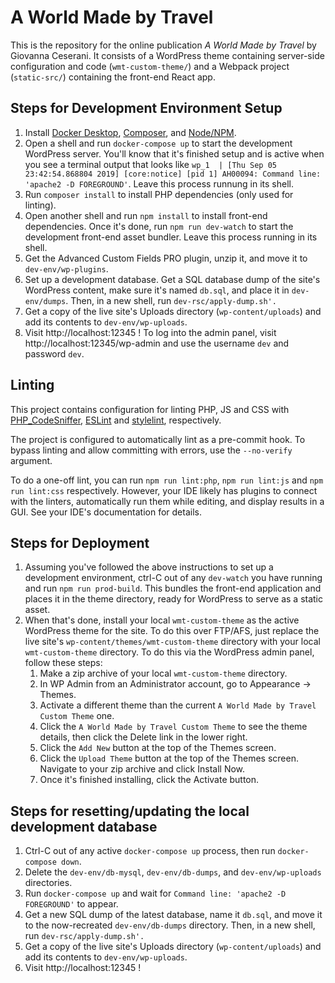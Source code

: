 # A World Made by Travel

This is the repository for the online publication *A World Made by Travel* by Giovanna Ceserani.  It consists of a WordPress theme containing server-side configuration and code (`wmt-custom-theme/`) and a Webpack project (`static-src/`) containing the front-end React app.


## Steps for Development Environment Setup

1. Install [Docker Desktop](https://www.docker.com/products/docker-desktop), [Composer](https://getcomposer.org), and [Node/NPM](https://nodejs.org/en/).
2. Open a shell and run `docker-compose up` to start the development WordPress server.  You'll know that it's finished setup and is active when you see a terminal output that looks like `wp_1  | [Thu Sep 05 23:42:54.868804 2019] [core:notice] [pid 1] AH00094: Command line: 'apache2 -D FOREGROUND'`.  Leave this process runnung in its shell.
3. Run `composer install` to install PHP dependencies (only used for linting).
4. Open another shell and run `npm install` to install front-end dependencies.  Once it's done, run `npm run dev-watch` to start the development front-end asset bundler.  Leave this process running in its shell.
5. Get the Advanced Custom Fields PRO plugin, unzip it, and move it to `dev-env/wp-plugins`.
6. Set up a development database.  Get a SQL database dump of the site's WordPress content, make sure it's named `db.sql`, and place it in `dev-env/dumps`.  Then, in a new shell, run `dev-rsc/apply-dump.sh'.`
7. Get a copy of the live site's Uploads directory (`wp-content/uploads`) and add its contents to `dev-env/wp-uploads`.
8. Visit http://localhost:12345 !  To log into the admin panel, visit http://localhost:12345/wp-admin and use the username `dev` and password `dev`.


## Linting

This project contains configuration for linting PHP, JS and CSS with [PHP_CodeSniffer](https://github.com/squizlabs/PHP_CodeSniffer), [ESLint](https://eslint.org) and [stylelint](https://stylelint.io), respectively.

The project is configured to automatically lint as a pre-commit hook.  To bypass linting and allow committing with errors, use the `--no-verify` argument.

To do a one-off lint, you can run `npm run lint:php`, `npm run lint:js` and `npm run lint:css` respectively.  However, your IDE likely has plugins to connect with the linters, automatically run them while editing, and display results in a GUI.  See your IDE's documentation for details.


## Steps for Deployment

1. Assuming you've followed the above instructions to set up a development environment, ctrl-C out of any `dev-watch` you have running and run `npm run prod-build`.  This bundles the front-end application and places it in the theme directory, ready for WordPress to serve as a static asset.
2. When that's done, install your local `wmt-custom-theme` as the active WordPress theme for the site.  To do this over FTP/AFS, just replace the live site's `wp-content/themes/wmt-custom-theme` directory with your local `wmt-custom-theme` directory.  To do this via the WordPress admin panel, follow these steps:
   1. Make a zip archive of your local `wmt-custom-theme` directory.
   2. In WP Admin from an Administrator account, go to Appearance -> Themes.
   3. Activate a different theme than the current `A World Made by Travel Custom Theme` one.
   4. Click the `A World Made by Travel Custom Theme` to see the theme details, then click the Delete link in the lower right.
   5. Click the `Add New` button at the top of the Themes screen.
   6. Click the `Upload Theme` button at the top of the Themes screen.  Navigate to your zip archive and click Install Now.
   7. Once it's finished installing, click the Activate button.


## Steps for resetting/updating the local development database

1. Ctrl-C out of any active `docker-compose up` process, then run `docker-compose down`.
2. Delete the `dev-env/db-mysql`, `dev-env/db-dumps`, and `dev-env/wp-uploads` directories.
3. Run `docker-compose up` and wait for `Command line: 'apache2 -D FOREGROUND'` to appear.
4. Get a new SQL dump of the latest database, name it `db.sql`, and move it to the now-recreated `dev-env/db-dumps` directory.  Then, in a new shell, run `dev-rsc/apply-dump.sh'.`
6. Get a copy of the live site's Uploads directory (`wp-content/uploads`) and add its contents to `dev-env/wp-uploads`.
7. Visit http://localhost:12345 !
